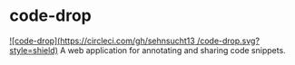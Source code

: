 # code-drop
[![code-drop](https://circleci.com/gh/sehnsucht13 /code-drop.svg?style=shield)](https://app.circleci.com/pipelines/github/sehnsucht13/code-drop)
A web application for annotating and sharing code snippets.
